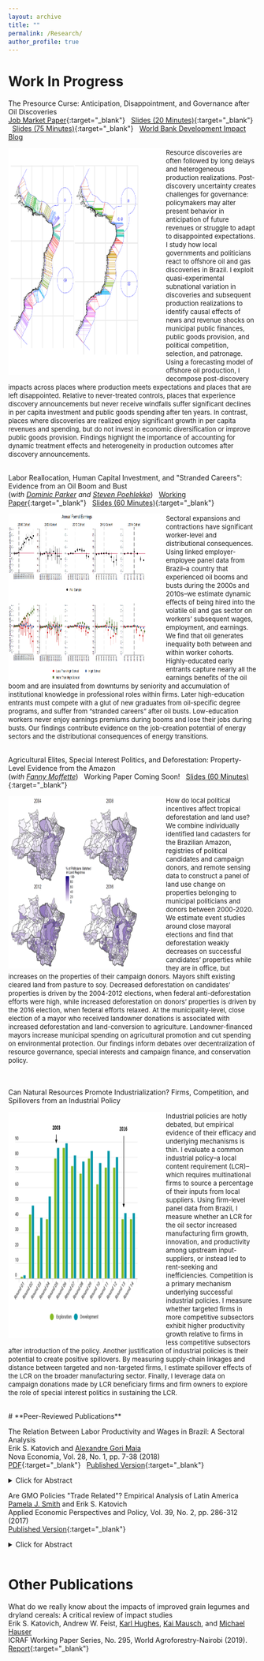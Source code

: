 ```yaml
---
layout: archive
title: ""
permalink: /Research/
author_profile: true
---
```

# **Work In Progress**<br/> 

The Presource Curse: Anticipation, Disappointment, and Governance after Oil Discoveries <br/>
[Job Market Paper](/files/Katovich_PresourceCurse.pdf){:target="_blank"} &nbsp; [Slides (20 Minutes)](/files/Katovich_LACEA_2021.pdf){:target="_blank"} &nbsp; [Slides (75 Minutes)](/files/Katovich_PresourceCurse_JobTalk.pdf){:target="_blank"} &nbsp; [World Bank Development Impact Blog](https://blogs.worldbank.org/impactevaluations/governing-rocky-beginnings-resource-boom-how-do-local-governments-respond-oil) 
<br/>

<img align="left" width="320" height="460" src="/files/projections_pic3.PNG"> <font size="-1.2"> Resource discoveries are often followed by long delays and heterogeneous production realizations. Post-discovery uncertainty creates challenges for governance: policymakers may alter present behavior in anticipation of future revenues or struggle to adapt to disappointed expectations. I study how local governments and politicians react to offshore oil and gas discoveries in Brazil. I exploit quasi-experimental subnational variation in discoveries and subsequent production realizations to identify causal effects of news and revenue shocks on municipal public finances, public goods provision, and political competition, selection, and patronage. Using a forecasting model of offshore oil production, I decompose post-discovery impacts across places where production meets expectations and places that are left disappointed. Relative to never-treated controls, places that experience discovery announcements but never receive windfalls suffer significant declines in per capita investment and public goods spending after ten years. In contrast, places where discoveries are realized enjoy significant growth in per capita revenues and spending, but do not invest in economic diversification or improve public goods provision. Findings highlight the importance of accounting for dynamic treatment effects and heterogeneity in production outcomes after discovery announcements.  </font>
<br/><br/>

Labor Reallocation, Human Capital Investment, and "Stranded Careers": Evidence from an Oil Boom and Bust  <br/> (_with [Dominic Parker](https://aae.wisc.edu/dparker/) and [Steven Poehlekke](https://unidirectory.auckland.ac.nz/profile/steven-poelhekke)_) &nbsp; [Working Paper](/files/Katovich_OilWorkers_WorkingPaper.pdf){:target="_blank"} &nbsp; [Slides (60 Minutes)](/files/Brazil_Oil_Boom_UWPresentation_2021_10.pdf){:target="_blank"}<br/>

<img align="left" width="320" height="340" src="/files/earnings_pic2.PNG"> <font size="-1.2"> Sectoral expansions and contractions have significant worker-level and distributional consequences. Using linked employer-employee panel data from Brazil–a country that experienced oil booms and busts during the 2000s and 2010s–we estimate dynamic effects of being hired into the volatile oil and gas sector on workers’ subsequent wages, employment, and earnings. We find that oil generates inequality both between and within worker cohorts. Highly-educated early entrants capture nearly all the earnings benefits of the oil boom and are insulated from downturns by seniority and accumulation
of institutional knowledge in professional roles within firms. Later high-education entrants must compete with a glut of new graduates from oil-specific degree programs,
and suffer from “stranded careers” after oil busts. Low-education workers never enjoy earnings premiums during booms and lose their jobs during busts. Our findings contribute
evidence on the job-creation potential of energy sectors and the distributional consequences of energy transitions.  </font>
<br/><br/>

Agricultural Elites, Special Interest Politics, and Deforestation: Property-Level Evidence from the Amazon <br/> (_with [Fanny Moffette](https://fannymoffette.com/)_) &nbsp; Working Paper Coming Soon! &nbsp; [Slides (60 Minutes)](/files/Elections_and_Deforestation_UWDevLab_Jan2022.pdf){:target="_blank"}
<br/>

<img align="left" width="320" height="350" src="/files/elections_pic2.PNG"> <font size="-1.2"> How do local political incentives affect tropical deforestation and land use? We combine individually identified land cadasters for the Brazilian Amazon, registries of political candidates and campaign donors, and remote sensing data to construct a panel of land use change on properties belonging to municipal politicians and donors between 2000-2020. We estimate event studies around close mayoral elections and find that deforestation weakly decreases on successful candidates’ properties while they are in office, but increases on the properties of their campaign donors. Mayors shift existing cleared land from pasture to soy. Decreased deforestation on candidates’ properties is driven by the 2004-2012 elections, when federal anti-deforestation efforts were high, while increased deforestation on donors’ properties is driven by the 2016 election, when federal efforts relaxed. At the municipality-level, close election of a mayor who received landowner donations is associated with increased deforestation and land-conversion to agriculture. Landowner-financed mayors increase municipal spending on agricultural promotion and cut spending on environmental protection. Our findings inform debates over decentralization of resource governance, special interests and campaign finance, and conservation policy. </font>
<br/><br/><br/>

Can Natural Resources Promote Industrialization? Firms, Competition, and Spillovers from an Industrial Policy <br/>

<img align="left" width="320" height="460" src="/files/lcr_pic3.PNG"> <font size="-1.2"> Industrial policies are hotly debated, but empirical evidence of their efficacy and underlying mechanisms is thin. I evaluate a common industrial policy–a local content requirement (LCR)–which requires multinational firms to source a percentage of their inputs from local suppliers. Using firm-level panel data from Brazil, I measure whether an LCR for the oil sector increased manufacturing firm growth, innovation, and productivity among upstream input-suppliers, or instead led to rent-seeking and inefficiencies. Competition is a primary mechanism underlying successful industrial policies. I measure whether targeted firms in more competitive subsectors exhibit higher productivity growth relative to firms in less competitive subsectors after introduction of the policy. Another justification of industrial policies is their potential to create positive spillovers. By measuring supply-chain linkages and distance between targeted and non-targeted firms, I estimate spillover effects of the LCR on the broader manufacturing sector. Finally, I leverage data on campaign donations made by LCR beneficiary firms and firm owners to explore the role of special interest politics in sustaining the LCR.  </font>
<br/>




<br/>
# **Peer-Reviewed Publications**<br/>

The Relation Between Labor Productivity and Wages in Brazil: A Sectoral Analysis <br/>
Erik S. Katovich and [Alexandre Gori Maia](https://www4.eco.unicamp.br/docentes/gori/)<br/>
Nova Economia, Vol. 28, No. 1, pp. 7-38 (2018)<br/>
[PDF](/files/Katovich_Maia_NovaEconomia.pdf){:target="_blank"} &nbsp; [Published Version](https://doi.org/10.1590/0103-6351/3943){:target="_blank"} <br/>
<details><summary>Click for Abstract</summary>
<font size="-1">Labor productivity is a crucial long-run determinant of real wages. Nonetheless, wage and productivity dynamics often diverge in practice due to a range of economic and institutional factors. This study analyzes the relation between the dynamics of labor productivity and wages in Brazil from 1996 to 2014, and adopts a sectoral perspective to account for divergent trends among economic sectors. Analyses are based on pooled data drawn from the National Accounts and the Pesquisa Nacional por Amostra de Domicílios, and hierarchical data models are estimated to assess the impacts of state- and sector-level factors on individuals’ wages. Results indicate that productivity is significantly positively associated with wage levels for all economic sectors, but that institutional factors such as labor formalization and minimum wage exert equally significant impacts, suggesting that wage growth over the 1996-2014 period was as much the result of institutional changes as of transformation of Brazil’s productive structure.</font>
<br/>
</details> 

Are GMO Policies "Trade Related"? Empirical Analysis of Latin America <br/>
[Pamela J. Smith](https://www.apec.umn.edu/people/pamela-smith) and Erik S. Katovich<br/>
Applied Economic Perspectives and Policy, Vol. 39, No. 2, pp. 286-312 (2017)<br/>
[Published Version](https://doi.org/10.1093/aepp/ppw021){:target="_blank"} <br/>
<details><summary>Click for Abstract</summary>
<font size="-1">This paper empirically examines whether GMO policies are “trade related” for countries in Latin America (LA). First, we use the Balassa index to assess the “revealed comparative advantage” of LA countries. We find that LA countries have a revealed comparative advantage in GMO industries relative to the world, and that intra-regional trade in these industries is modest relative to external trade. Second, we estimate the Gravity model to examine the effects of importers’ GMO policies on Argentina and Brazil’s bilateral exports of soybeans and maize. We find that strong GMO policies in importers have a negative effect on Argentina’s bilateral exports of soybeans (an industry and country with historically high GMO content). Further, we find that past GMO policies are a strong determinant of Argentina’s future bilateral exports, and that the negative trade effects of strong GMO policies are increasing over time. In contrast, we find a weaker relationship between the GMO policies of importers and Brazil’s bilateral exports (consistent with Brazil’s more recent increases in GMO content). These findings for Argentina and Brazil provide a benchmark for other developing countries that are looking for guidance on servicing trading partners with diverse GMO policies.</font>
</details> <br/>

# **Other Publications**<br/>

What do we really know about the impacts of improved grain legumes and dryland cereals: A critical review of impact studies<br/>
Erik S. Katovich, Andrew W. Feist, [Karl Hughes](http://worldagroforestry.org/staff/karl-hughes), [Kai Mausch](http://worldagroforestry.org/staff/kai-mausch), and [Michael Hauser](https://www.icrisat.org/team/dr-michael-hauser/)<br/>
ICRAF Working Paper Series, No. 295, World Agroforestry-Nairobi (2019).<br/>
[Report](http://apps.worldagroforestry.org/downloads/Publications/PDFS/WP19006.pdf){:target="_blank"}



